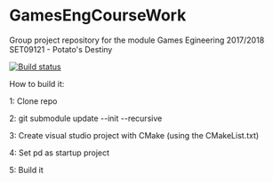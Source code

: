 # GamesEngCourseWork
Group project repository for the module Games Egineering 2017/2018 SET09121 - Potato's Destiny  

[![Build status](https://ci.appveyor.com/api/projects/status/s56gtqedqdl563d8?svg=true)](https://ci.appveyor.com/project/Willyees/games-cw)

How to build it:

1: Clone repo

2: git submodule update --init --recursive

3: Create visual studio project with CMake (using the CMakeList.txt)

4: Set pd as startup project

5: Build it
